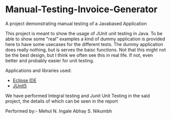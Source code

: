 # Manual-Testing-Invoice-Generator
A project demonstrating manual testing of a Javabased Application

This project is meant to show the usage of JUnit unit testing in Java. To be able to show some "real" examples a kind of dummy application is provided here to have some usecases for the different tests. The dummy application does really nothing, but is serves the baisc functions. Not that this might not be the best design, but I think we often see this in real life. If not, even better and probably easier for unit testing.

Applications and libraries used:
- [Eclipse IDE](https://www.eclipse.org/downloads/packages/)
- [JUnit5](https://github.com/junit-team/junit5)

We have performed Integral testing and Junit Unit Testing in the said project, the details of which can be seen in the report

Performed by:-
Mehul N. Ingale
Abhay S. Nikumbh
